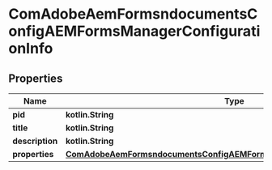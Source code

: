 
# ComAdobeAemFormsndocumentsConfigAEMFormsManagerConfigurationInfo

## Properties
Name | Type | Description | Notes
------------ | ------------- | ------------- | -------------
**pid** | **kotlin.String** |  |  [optional]
**title** | **kotlin.String** |  |  [optional]
**description** | **kotlin.String** |  |  [optional]
**properties** | [**ComAdobeAemFormsndocumentsConfigAEMFormsManagerConfigurationProperties**](ComAdobeAemFormsndocumentsConfigAEMFormsManagerConfigurationProperties.md) |  |  [optional]



